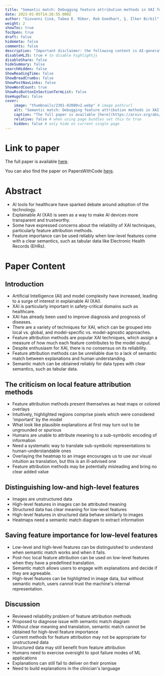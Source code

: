```yaml
---
title: "Semantic match: Debugging feature attribution methods in XAI for healthcare"
date: 2023-01-05T14:26:55.000Z
author: "Giovanni Cinà, Tabea E. Röber, Rob Goedhart, Ş. İlker Birbil"
weight: 2
showToc: true
TocOpen: true
draft: false
hidemeta: false
comments: false
description: "Important disclaimer: the following content is AI-generated, please make sure to fact check the presented information by reading the full paper."
disableHLJS: true # to disable highlightjs
disableShare: false
hideSummary: false
searchHidden: false
ShowReadingTime: false
ShowBreadCrumbs: false
ShowPostNavLinks: false
ShowWordCount: true
ShowRssButtonInSectionTermList: false
UseHugoToc: false
cover:
    image: "thumbnails/2301-02080v2.webp" # image path/url
    alt: "Semantic match: Debugging feature attribution methods in XAI for healthcare" # alt text
    caption: "The full paper is available [here](https://arxiv.org/abs/2301.02080)." # display caption under cover
    relative: false # when using page bundles set this to true
    hidden: false # only hide on current single page
---
```


# Link to paper
The full paper is available [here](https://arxiv.org/abs/2301.02080).

You can also find the paper on PapersWithCode [here](https://paperswithcode.com/paper/semantic-match-debugging-feature-attribution).

# Abstract
- AI tools for healthcare have sparked debate around adoption of the technology.
- Explainable AI (XAI) is seen as a way to make AI devices more transparent and trustworthy.
- Some have expressed concerns about the reliability of XAI techniques, particularly feature attribution methods.
- Feature importance can be used reliably when low-level features come with a clear semantics, such as tabular data like Electronic Health Records (EHRs).

# Paper Content

## Introduction
- Artificial Intelligence (AI) and model complexity have increased, leading to a surge of interest in explainable AI (XAI).
- XAI is particularly important in safety-critical domains such as healthcare.
- XAI has already been used to improve diagnosis and prognosis of diseases.
- There are a variety of techniques for XAI, which can be grouped into local vs. global, and model-specific vs. model-agnostic approaches.
- Feature attribution methods are popular XAI techniques, which assign a measure of how much each feature contributes to the model output.
- Despite enthusiasm for XAI, there is no consensus on its reliability.
- Feature attribution methods can be unreliable due to a lack of semantic match between explanations and human understanding.
- Semantic match can be obtained reliably for data types with clear semantics, such as tabular data.

## The criticism on local feature attribution methods
- Feature attribution methods present themselves as heat maps or colored overlays
- Intuitively, highlighted regions comprise pixels which were considered 'important' by the model
- What look like plausible explanations at first may turn out to be ungrounded or spurious
- Humans are unable to attribute meaning to a sub-symbolic encoding of information
- Need a systematic way to translate sub-symbolic representations to human-understandable ones
- Overlaying the heatmap to an image encourages us to use our visual intuition as translation, but this is an ill-advised one
- Feature attribution methods may be potentially misleading and bring no clear added value

## Distinguishing low-and high-level features
- Images are unstructured data
- High-level features in images can be attributed meaning
- Structured data has clear meaning for low-level features
- High-level features in structured data behave similarly to images
- Heatmaps need a semantic match diagram to extract information

## Saving feature importance for low-level features
- Low-level and high-level features can be distinguished to understand when semantic match works and when it fails.
- Post-hoc local feature attribution can be used on low-level features when they have a predefined translation.
- Semantic match allows users to engage with explanations and decide if they are agreeable.
- High-level features can be highlighted in image data, but without semantic match, users cannot trust the machine's internal representation.

## Discussion
- Reviewed reliability problem of feature attribution methods
- Proposed to diagnose issue with semantic match diagram
- Without clear meaning and translation, semantic match cannot be obtained for high-level feature importance
- Current methods for feature attribution may not be appropriate for unstructured data
- Structured data may still benefit from feature attribution
- Humans need to exercise oversight to spot failure modes of ML applications
- Explanations can still fail to deliver on their promise
- Need to build explanations in the clinician's language
